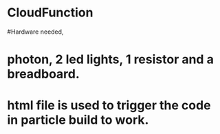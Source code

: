 # CloudFunction

#Hardware needed,
# photon, 2 led lights, 1 resistor and a breadboard. 
# html file is used to trigger the code in particle build to work.
